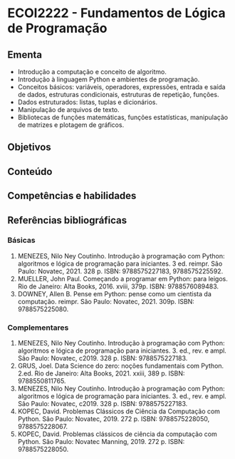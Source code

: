 # ECOI2222 - Fundamentos de Lógica de Programação

## Ementa

- Introdução a computação e conceito de algoritmo. 
- Introdução à linguagem Python e ambientes de programação. 
- Conceitos básicos: variáveis, operadores, expressões, entrada e saída de dados, estruturas condicionais, estruturas de repetição, funções. 
- Dados estruturados: listas, tuplas e dicionários. 
- Manipulação de arquivos de texto. 
- Bibliotecas de funções matemáticas, funções estatísticas, manipulação de matrizes e plotagem de gráficos.

## Objetivos

## Conteúdo

## Competências e habilidades

## Referências bibliográficas

### Básicas

1. MENEZES, Nilo Ney Coutinho. Introdução à programação com Python: algoritmos e lógica de programação para iniciantes. 3 ed. reimpr. São Paulo: Novatec, 2021. 328 p. ISBN: 9788575227183, 9788575225592.
2. MUELLER, John Paul. Começando a programar em Python: para leigos. Rio de Janeiro: Alta Books, 2016. xviii, 379p. ISBN: 9788576089483.
3. DOWNEY, Allen B. Pense em Python: pense como um cientista da computação. reimpr. São Paulo: Novatec, 2021. 309p. ISBN: 9788575225080.

### Complementares

1. MENEZES, Nilo Ney Coutinho. Introdução à programação com Python: algoritmos e lógica de programação para iniciantes. 3. ed., rev. e ampl. São Paulo: Novatec, c2019. 328 p. ISBN: 9788575227183.
2. GRUS, Joel. Data Science do zero: noções fundamentais com Python. 2.ed. Rio de Janeiro: Alta Books, 2021. xxiii, 389 p. ISBN: 9788550811765.
3. MENEZES, Nilo Ney Coutinho. Introdução à programação com Python: algoritmos e lógica de programação para iniciantes. 3. ed., rev. e ampl. São Paulo: Novatec, c2019. 328 p. ISBN: 9788575227183.
4. KOPEC, David. Problemas Clássicos de Ciência da Computação com Python. São Paulo: Novatec, 2019. 272 p. ISBN: 9788575228050, 9788575228067.
5. KOPEC, David. Problemas clássicos de ciência da computação com Python. São Paulo: Novatec Manning, 2019. 272 p. ISBN: 9788575228050.

